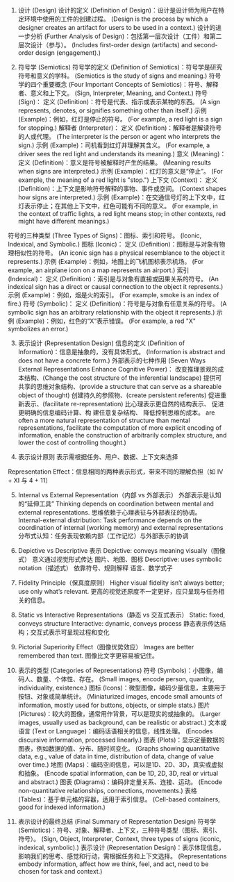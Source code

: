 1. 设计 (Design)
设计的定义 (Definition of Design)：设计是设计师为用户在特定环境中使用的工件的创建过程。 (Design is the process by which a designer creates an artifact for users to be used in a context.)
设计的进一步分析 (Further Analysis of Design)：包括第一层次设计（工件）和第二层次设计（参与）。 (Includes first-order design (artifacts) and second-order design (engagement).)

2. 符号学 (Semiotics)
符号学的定义 (Definition of Semiotics)：符号学是研究符号和意义的学科。 (Semiotics is the study of signs and meaning.)
符号学的四个重要概念 (Four Important Concepts of Semiotics)：符号、解释者、意义和上下文。 (Sign, Interpreter, Meaning, and Context.)
    符号 (Sign)：
    定义 (Definition)：符号是代表、指示或表示某物的东西。 (A sign represents, denotes, or signifies something other than itself.)
    示例 (Example)：例如，红灯是停止的符号。 (For example, a red light is a sign for stopping.)
解释者 (Interpreter)：
    定义 (Definition)：解释者是解读符号的人或代理。 (The interpreter is the person or agent who interprets the sign.)
    示例 (Example)：司机看到红灯并理解其含义。 (For example, a driver sees the red light and understands its meaning.)
意义 (Meaning)：
    定义 (Definition)：意义是符号被解释时产生的结果。 (Meaning results when signs are interpreted.)
    示例 (Example)：红灯的意义是“停止”。 (For example, the meaning of a red light is "stop.")
上下文 (Context)：
    定义 (Definition)：上下文是影响符号解释的事物、事件或空间。 (Context shapes how signs are interpreted.)
    示例 (Example)：在交通信号灯的上下文中，红灯表示停止；在其他上下文中，红色可能有不同的意义。 (For example, in the context of traffic lights, a red light means stop; in other contexts, red might have different meanings.)

符号的三种类型 (Three Types of Signs)：图标、索引和符号。 (Iconic, Indexical, and Symbolic.)
图标 (Iconic)：
    定义 (Definition)：图标是与对象有物理相似性的符号。 (An iconic sign has a physical resemblance to the object it represents.)
    示例 (Example)：例如，地图上的飞机图标表示机场。 (For example, an airplane icon on a map represents an airport.)
索引 (Indexical)：
    定义 (Definition)：索引是与对象有直接或因果关系的符号。 (An indexical sign has a direct or causal connection to the object it represents.)
    示例 (Example)：例如，烟是火的索引。 (For example, smoke is an index of fire.)
符号 (Symbolic)：
    定义 (Definition)：符号是与对象有任意关系的符号。 (A symbolic sign has an arbitrary relationship with the object it represents.)
    示例 (Example)：例如，红色的“X”表示错误。 (For example, a red "X" symbolizes an error.)

3. 表示设计 (Representation Design)
信息的定义 (Definition of Information)：信息是抽象的，没有具体形式。 (Information is abstract and does not have a concrete form.)
外部表示的七种作用 (Seven Ways External Representations Enhance Cognitive Power)：
改变推理景观的成本结构、(Change the cost structure of the inferential landscape)
提供可共享的思维对象结构、(provide a structure that can serve as a shareable object of thought)
创建持久的参照物、(create persistent referents)
促进重新表示、(facilitate re-representation)
比心理表示更自然的结构表示、
促进更明确的信息编码计算、构
建任意复杂结构、
降低控制思维的成本。 are often a more natural representation of structure than mental representations, facilitate the computation of more explicit encoding of information, enable the construction of arbitrarily complex structure, and lower the cost of controlling thought.)

4. 表示设计原则
表示需根据任务、用户、数据、上下文来选择

Representation Effect：信息相同的两种表示形式，带来不同的理解负担（如 IV + XI 与 4 + 11）

5. Internal vs External Representation（内部 vs 外部表示）
外部表示是认知的“延伸工具”
Thinking depends on coordination between mental and external representations.
思维依赖于心理表征与外部表征的协调。
Internal-external distribution: Task performance depends on the coordination of internal (working memory) and external representations
分布式认知：任务表现依赖内部（工作记忆）与外部表示的协调

6. Depictive vs Descriptive 表示
Depictive: conveys meaning visually（图像式）	意义通过视觉形式传达 	图片、地图、图标
Descriptive: uses symbolic notation（描述式）	依靠符号、规则解释	语言、数学式子

7. Fidelity Principle（保真度原则）
    Higher visual fidelity isn’t always better; use only what’s relevant.
    更高的视觉还原度不一定更好，应只呈现与任务相关的信息。

8. Static vs Interactive Representations（静态 vs 交互式表示）
Static: fixed, conveys structure
Interactive: dynamic, conveys process
静态表示传达结构；交互式表示可呈现过程和变化

9. Pictorial Superiority Effect（图像优势效应）
Images are better remembered than text.
图像比文字更容易被记住。

10. 表示的类型 (Categories of Representations)
符号 (Symbols)：小图像，编码人、数量、个体性、存在。 (Small images, encode person, quantity, individuality, existence.)
图标 (Icons)：微型图像，编码少量信息，主要用于按钮、对象或简单统计。 (Miniaturized images, encode small amounts of information, mostly used for buttons, objects, or simple stats.)
图片 (Pictures)：较大的图像，通常用作背景，可以是现实的或抽象的。 (Larger images, usually used as background, can be realistic or abstract.)
文本或语言 (Text or Language)：编码话语相关的信息，线性处理。 (Encodes discursive information, processed linearly.)
图表 (Plots)：显示定量数据的图表，例如数据的值、分布、随时间变化。 (Graphs showing quantitative data, e.g., value of data in time, distribution of data, change of value over time.)
地图 (Maps)：编码空间信息，可以是1D、2D、3D，真实或虚拟和抽象。 (Encode spatial information, can be 1D, 2D, 3D, real or virtual and abstract.)
图表 (Diagrams)：编码非定量关系、连接、运动。 (Encode non-quantitative relationships, connections, movements.)
表格 (Tables)：基于单元格的容器，适用于索引信息。 (Cell-based containers, good for indexed information.)

8. 表示设计的最终总结 (Final Summary of Representation Design)
符号学 (Semiotics)：符号、对象、解释者、上下文，三种符号类型（图标、索引、符号）。 (Sign, Object, Interpreter, Context, three types of signs (iconic, indexical, symbolic).)
表示设计 (Representation Design)：表示体现信息，影响我们的思考、感觉和行动，需根据任务和上下文选择。 (Representations embody information, affect how we think, feel, and act, need to be chosen for task and context.)
